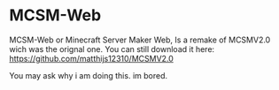 # MCSM-Web
MCSM-Web or Minecraft Server Maker Web, Is a remake of MCSMV2.0 wich was the orignal one.
You can still download it here: https://github.com/matthijs12310/MCSMV2.0


You may ask why i am doing this. im bored.
